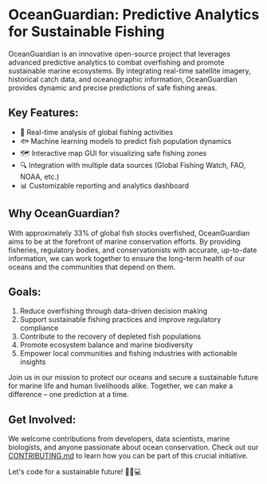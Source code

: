 # OceanGuardian: Predictive Analytics for Sustainable Fishing

OceanGuardian is an innovative open-source project that leverages advanced predictive analytics to combat overfishing and promote sustainable marine ecosystems. By integrating real-time satellite imagery, historical catch data, and oceanographic information, OceanGuardian provides dynamic and precise predictions of safe fishing areas.

## Key Features:
- 🌊 Real-time analysis of global fishing activities
- 🐟 Machine learning models to predict fish population dynamics
- 🗺️ Interactive map GUI for visualizing safe fishing zones
- 🔍 Integration with multiple data sources (Global Fishing Watch, FAO, NOAA, etc.)
- 📊 Customizable reporting and analytics dashboard

## Why OceanGuardian?
With approximately 33% of global fish stocks overfished, OceanGuardian aims to be at the forefront of marine conservation efforts. By providing fisheries, regulatory bodies, and conservationists with accurate, up-to-date information, we can work together to ensure the long-term health of our oceans and the communities that depend on them.

## Goals:
1. Reduce overfishing through data-driven decision making
2. Support sustainable fishing practices and improve regulatory compliance
3. Contribute to the recovery of depleted fish populations
4. Promote ecosystem balance and marine biodiversity
5. Empower local communities and fishing industries with actionable insights

Join us in our mission to protect our oceans and secure a sustainable future for marine life and human livelihoods alike. Together, we can make a difference – one prediction at a time.

## Get Involved:
We welcome contributions from developers, data scientists, marine biologists, and anyone passionate about ocean conservation. Check out our [CONTRIBUTING.md](CONTRIBUTING.md) to learn how you can be part of this crucial initiative.

Let's code for a sustainable future! 🌊🐠💻
